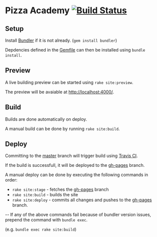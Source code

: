 # Pizza Academy [![Build Status](https://travis-ci.org/absolute413/PizzaAcademy-Preview.svg?branch=master)](https://travis-ci.org/absolute413/PizzaAcademy-Preview)




## Setup
Install [Bundler](http://bundler.io/) if it is not already. (```gem install bundler```)

Depdencies defined in the [Gemfile](Gemfile) can then be installed using ```bundle install```.




## Preview
A live building preview can be started using ```rake site:preview```.

The preview will be avaiable at [http://localhost:4000/](http://localhost:4000/).




## Build
Builds are done automatically on deploy.

A manual build can be done by running ```rake site:build```.




## Deploy
Committing to the [master](tree/master) branch will trigger build using [Travis CI](https://travis-ci.org).

If the build is successfull, it will be deployed to the [gh-pages](tree/gh-pages) branch.

A manual deploy can be done by executing the following commands in order:
* ```rake site:stage```  - fetches the [gh-pages](tree/gh-pages) branch
* ```rake site:build```  - builds the site
* ```rake site:deploy``` - commits all changes and pushes to the [gh-pages](tree/gh-pages) branch.




--
If any of the above commands fail because of bundler version issues, prepend the command with ```bundle exec```.

(e.g. ```bundle exec rake site:build```)
